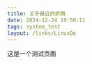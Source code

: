```yaml
---
title: 关于最近的折腾
date: 2024-12-24 19:50:11
tags: system_test
layout: /links/LinuxDo
---
```


这是一个测试页面
